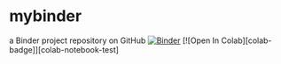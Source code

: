 # mybinder
a Binder project repository on GitHub
[![Binder](https://mybinder.org/badge_logo.svg)](https://mybinder.org/v2/gh/fegvebhtrbtr/mybinder.git/HEAD)
[![Open In Colab][colab-badge]][colab-notebook-test]
